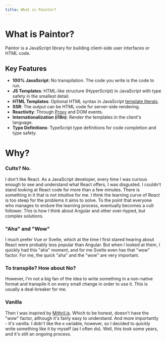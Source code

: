 ```yaml
---
title: What is Paintor?
---
```


# What is Paintor?

Paintor is a JavaScript library for building client-side user interfaces or
HTML code.

## Key Features
- **100% JavaScript**: No transpilation. The code you write is the code to run.
- **JS Templates**: HTML-like structure (HyperScript) in JavaScript with type
  safety in the smallest detail.
- **HTML Templates**: Optional HTML syntax in JavaScript [template literals](https://developer.mozilla.org/en-US/docs/Web/JavaScript/Reference/Template_literals).
- **SSR**: The output can be HTML code for server-side rendering.
- **Reactivity**: Through [Proxy](https://developer.mozilla.org/en-US/docs/Web/JavaScript/Reference/Global_Objects/Proxy)
  and DOM events.
- **Internationalization (i18n)**: Render the templates in the client's
  language.
- **Type Definitions**: TypeScript type definitions for code completion and
  type safety.

# Why?

### Cults? No.

I don't like React. As a JavaScript developer, every time I was curious enough to see
and understand what React offers, I was disgusted. I couldn't stand looking at React
code for more than a few minutes. There is something in it that is not intuitive for me.
I think the learning curve of React is too steep for the problems it aims to solve. To
the point that everyone who manages to endure the learning process, eventually becomes
a cult follower. This is how I think about Angular and other over-hyped, but complex
solutions.

### "Aha" and "Wow"

I much prefer Vue or Svelte, which at the time I first stared hearing about React were
probably less popular than Angular. But when I looked at them, I quickly had this "aha"
moment, and for me Svelte even has that "wow" factor. For me, the quick "aha" and the
"wow" are very important.

### To transpile? How about No?

However, I'm not a big fan of the idea to write something in a non-native format and
transpile it on every small change in order to use it. This is usually a deal-breaker
for me.

### Vanilla

Then I was inspired by [Mithril.js](https://mithril.js.org/). Which to be honest,
doesn't have the "wow" factor, although it's fairly easy to understand.
And more importantly - it's vanilla. I didn't like the `m` variable, however, so I
decided to quickly write something like it by myself (as I often do).
Well, this took some years, and it's still an ongoing process.
